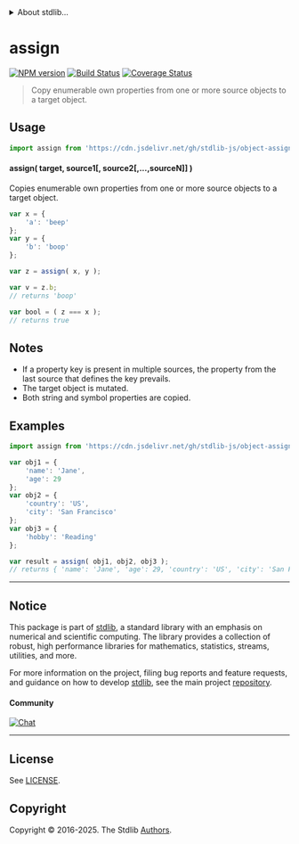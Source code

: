 <!--

@license Apache-2.0

Copyright (c) 2023 The Stdlib Authors.

Licensed under the Apache License, Version 2.0 (the "License");
you may not use this file except in compliance with the License.
You may obtain a copy of the License at

   http://www.apache.org/licenses/LICENSE-2.0

Unless required by applicable law or agreed to in writing, software
distributed under the License is distributed on an "AS IS" BASIS,
WITHOUT WARRANTIES OR CONDITIONS OF ANY KIND, either express or implied.
See the License for the specific language governing permissions and
limitations under the License.

-->


<details>
  <summary>
    About stdlib...
  </summary>
  <p>We believe in a future in which the web is a preferred environment for numerical computation. To help realize this future, we've built stdlib. stdlib is a standard library, with an emphasis on numerical and scientific computation, written in JavaScript (and C) for execution in browsers and in Node.js.</p>
  <p>The library is fully decomposable, being architected in such a way that you can swap out and mix and match APIs and functionality to cater to your exact preferences and use cases.</p>
  <p>When you use stdlib, you can be absolutely certain that you are using the most thorough, rigorous, well-written, studied, documented, tested, measured, and high-quality code out there.</p>
  <p>To join us in bringing numerical computing to the web, get started by checking us out on <a href="https://github.com/stdlib-js/stdlib">GitHub</a>, and please consider <a href="https://opencollective.com/stdlib">financially supporting stdlib</a>. We greatly appreciate your continued support!</p>
</details>

# assign

[![NPM version][npm-image]][npm-url] [![Build Status][test-image]][test-url] [![Coverage Status][coverage-image]][coverage-url] <!-- [![dependencies][dependencies-image]][dependencies-url] -->

> Copy enumerable own properties from one or more source objects to a target object.

<!-- Section to include introductory text. Make sure to keep an empty line after the intro `section` element and another before the `/section` close. -->

<section class="intro">

</section>

<!-- /.intro -->

<!-- Package usage documentation. -->



<section class="usage">

## Usage

```javascript
import assign from 'https://cdn.jsdelivr.net/gh/stdlib-js/object-assign@deno/mod.js';
```

#### assign( target, source1\[, source2\[,...,sourceN]] )

Copies enumerable own properties from one or more source objects to a target object.

```javascript
var x = {
    'a': 'beep'
};
var y = {
    'b': 'boop'
};

var z = assign( x, y );

var v = z.b;
// returns 'boop'

var bool = ( z === x );
// returns true
```

</section>

<!-- /.usage -->

<!-- Package usage notes. Make sure to keep an empty line after the `section` element and another before the `/section` close. -->

<section class="notes">

## Notes

-   If a property key is present in multiple sources, the property from the last source that defines the key prevails.
-   The target object is mutated.
-   Both string and symbol properties are copied.

</section>

<!-- /.notes -->

<!-- Package usage examples. -->

<section class="examples">

## Examples

<!-- eslint no-undef: "error" -->

```javascript
import assign from 'https://cdn.jsdelivr.net/gh/stdlib-js/object-assign@deno/mod.js';

var obj1 = {
    'name': 'Jane',
    'age': 29
};
var obj2 = {
    'country': 'US',
    'city': 'San Francisco'
};
var obj3 = {
    'hobby': 'Reading'
};

var result = assign( obj1, obj2, obj3 );
// returns { 'name': 'Jane', 'age': 29, 'country': 'US', 'city': 'San Francisco', 'hobby': 'Reading' }
```

</section>

<!-- /.examples -->

<!-- Section to include cited references. If references are included, add a horizontal rule *before* the section. Make sure to keep an empty line after the `section` element and another before the `/section` close. -->

<section class="references">

</section>

<!-- /.references -->

<!-- Section for related `stdlib` packages. Do not manually edit this section, as it is automatically populated. -->

<section class="related">

<!-- /.related -->

<!-- Section for all links. Make sure to keep an empty line after the `section` element and another before the `/section` close. -->


<section class="main-repo" >

* * *

## Notice

This package is part of [stdlib][stdlib], a standard library with an emphasis on numerical and scientific computing. The library provides a collection of robust, high performance libraries for mathematics, statistics, streams, utilities, and more.

For more information on the project, filing bug reports and feature requests, and guidance on how to develop [stdlib][stdlib], see the main project [repository][stdlib].

#### Community

[![Chat][chat-image]][chat-url]

---

## License

See [LICENSE][stdlib-license].


## Copyright

Copyright &copy; 2016-2025. The Stdlib [Authors][stdlib-authors].

</section>

<!-- /.stdlib -->

<!-- Section for all links. Make sure to keep an empty line after the `section` element and another before the `/section` close. -->

<section class="links">

[npm-image]: http://img.shields.io/npm/v/@stdlib/object-assign.svg
[npm-url]: https://npmjs.org/package/@stdlib/object-assign

[test-image]: https://github.com/stdlib-js/object-assign/actions/workflows/test.yml/badge.svg?branch=main
[test-url]: https://github.com/stdlib-js/object-assign/actions/workflows/test.yml?query=branch:main

[coverage-image]: https://img.shields.io/codecov/c/github/stdlib-js/object-assign/main.svg
[coverage-url]: https://codecov.io/github/stdlib-js/object-assign?branch=main

<!--

[dependencies-image]: https://img.shields.io/david/stdlib-js/object-assign.svg
[dependencies-url]: https://david-dm.org/stdlib-js/object-assign/main

-->

[chat-image]: https://img.shields.io/gitter/room/stdlib-js/stdlib.svg
[chat-url]: https://app.gitter.im/#/room/#stdlib-js_stdlib:gitter.im

[stdlib]: https://github.com/stdlib-js/stdlib

[stdlib-authors]: https://github.com/stdlib-js/stdlib/graphs/contributors

[umd]: https://github.com/umdjs/umd
[es-module]: https://developer.mozilla.org/en-US/docs/Web/JavaScript/Guide/Modules

[deno-url]: https://github.com/stdlib-js/object-assign/tree/deno
[deno-readme]: https://github.com/stdlib-js/object-assign/blob/deno/README.md
[umd-url]: https://github.com/stdlib-js/object-assign/tree/umd
[umd-readme]: https://github.com/stdlib-js/object-assign/blob/umd/README.md
[esm-url]: https://github.com/stdlib-js/object-assign/tree/esm
[esm-readme]: https://github.com/stdlib-js/object-assign/blob/esm/README.md
[branches-url]: https://github.com/stdlib-js/object-assign/blob/main/branches.md

[stdlib-license]: https://raw.githubusercontent.com/stdlib-js/object-assign/main/LICENSE

<!-- <related-links> -->

<!-- </related-links> -->

</section>

<!-- /.links -->
